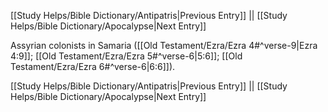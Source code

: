 [[Study Helps/Bible Dictionary/Antipatris|Previous Entry]]  ||  [[Study Helps/Bible Dictionary/Apocalypse|Next Entry]]

 Assyrian colonists in Samaria ([[Old Testament/Ezra/Ezra 4#^verse-9|Ezra 4:9]]; [[Old Testament/Ezra/Ezra 5#^verse-6|5:6]]; [[Old Testament/Ezra/Ezra 6#^verse-6|6:6]]).

[[Study Helps/Bible Dictionary/Antipatris|Previous Entry]]  ||  [[Study Helps/Bible Dictionary/Apocalypse|Next Entry]]